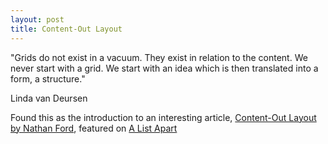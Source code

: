 ```yaml
---
layout: post
title: Content-Out Layout
---
```

"Grids do not exist in a vacuum. They exist in relation to the content. We never start with a grid. We start with an idea which is then translated into a form, a structure."

Linda van Deursen

Found this as the introduction to an interesting article, [Content-Out Layout by Nathan Ford](http://alistapart.com/article/content-out-layout), featured on [A List Apart](http://alistapart.com)
